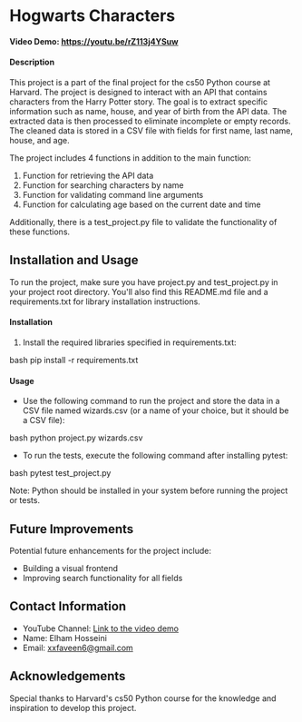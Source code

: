 # Hogwarts Characters
#### Video Demo:  <https://youtu.be/rZ113j4YSuw>
#### Description
This project is a part of the final project for the cs50 Python course at Harvard. The project is designed to interact with an API that contains characters from the Harry Potter story. The goal is to extract specific information such as name, house, and year of birth from the API data. The extracted data is then processed to eliminate incomplete or empty records. The cleaned data is stored in a CSV file with fields for first name, last name, house, and age.

The project includes 4 functions in addition to the main function:
1. Function for retrieving the API data
2. Function for searching characters by name
3. Function for validating command line arguments
4. Function for calculating age based on the current date and time

Additionally, there is a test_project.py file to validate the functionality of these functions.

## Installation and Usage
To run the project, make sure you have project.py and test_project.py in your project root directory. You'll also find this README.md file and a requirements.txt for library installation instructions.

#### Installation
1. Install the required libraries specified in requirements.txt:

bash
   pip install -r requirements.txt


#### Usage
- Use the following command to run the project and store the data in a CSV file named wizards.csv (or a name of your choice, but it should be a CSV file):

bash
  python project.py wizards.csv


- To run the tests, execute the following command after installing pytest:

bash
  pytest test_project.py


Note: Python should be installed in your system before running the project or tests.

## Future Improvements
Potential future enhancements for the project include:
- Building a visual frontend
- Improving search functionality for all fields

## Contact Information
- YouTube Channel: [Link to the video demo](https://youtu.be/rZ113j4YSuw)
- Name: Elham Hosseini
- Email: xxfaveen6@gmail.com

## Acknowledgements
Special thanks to Harvard's cs50 Python course for the knowledge and inspiration to develop this project.
